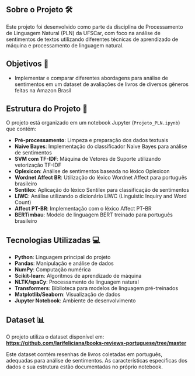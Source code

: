 ## Sobre o Projeto 🛠️ 
Este projeto foi desenvolvido como parte da disciplina de Processamento de Linguagem Natural (PLN) da UFSCar, com foco na análise de sentimentos de textos utilizando diferentes técnicas de aprendizado de máquina e processamento de linguagem natural.

## Objetivos 🎯
- Implementar e comparar diferentes abordagens para análise de sentimentos em um dataset de avaliações de livros de diversos gêneros feitas na Amazon Brasil

## Estrutura do Projeto 📁
O projeto está organizado em um notebook Jupyter (`Projeto_PLN.ipynb`) que contém:
- **Pré-processamento**: Limpeza e preparação dos dados textuais
- **Naive Bayes**: Implementação do classificador Naive Bayes para análise de sentimentos
- **SVM com TF-IDF**: Máquina de Vetores de Suporte utilizando vetorização TF-IDF
- **Oplexicon**: Análise de sentimentos baseada no léxico Oplexicon
- **Wordnet Affect BR**: Utilização do léxico Wordnet Affect para português brasileiro
- **Sentilex**: Aplicação do léxico Sentilex para classificação de sentimentos
- **LIWC**: Análise utilizando o dicionário LIWC (Linguistic Inquiry and Word Count)
- **Affect PT-BR**: Implementação com o léxico Affect PT-BR
- **BERTimbau**: Modelo de linguagem BERT treinado para português brasileiro

## Tecnologias Utilizadas 💻
- **Python**: Linguagem principal do projeto
- **Pandas**: Manipulação e análise de dados
- **NumPy**: Computação numérica
- **Scikit-learn**: Algoritmos de aprendizado de máquina
- **NLTK/spaCy**: Processamento de linguagem natural
- **Transformers**: Biblioteca para modelos de linguagem pré-treinados
- **Matplotlib/Seaborn**: Visualização de dados
- **Jupyter Notebook**: Ambiente de desenvolvimento

## Dataset 📊
O projeto utiliza o dataset disponível em:
**https://github.com/larifeliciana/books-reviews-portuguese/tree/master**

Este dataset contém resenhas de livros coletadas em português, adequadas para análise de sentimentos. As características específicas dos dados e sua estrutura estão documentadas no próprio notebook.
